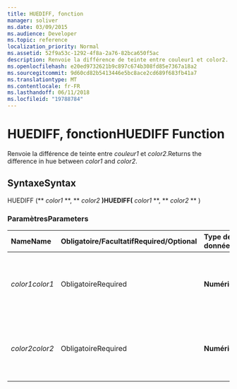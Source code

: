 ```yaml
---
title: HUEDIFF, fonction
manager: soliver
ms.date: 03/09/2015
ms.audience: Developer
ms.topic: reference
localization_priority: Normal
ms.assetid: 52f9a53c-1292-4f8a-2a76-82bca650f5ac
description: Renvoie la différence de teinte entre couleur1 et color2.
ms.openlocfilehash: e20ed9732621b9c897c674b308fd85e7367a18a2
ms.sourcegitcommit: 9d60cd82b5413446e5bc8ace2cd689f683fb41a7
ms.translationtype: MT
ms.contentlocale: fr-FR
ms.lasthandoff: 06/11/2018
ms.locfileid: "19788784"
---
```

# <a name="huediff-function"></a><span data-ttu-id="c9f74-103">HUEDIFF, fonction</span><span class="sxs-lookup"><span data-stu-id="c9f74-103">HUEDIFF Function</span></span>

<span data-ttu-id="c9f74-104">Renvoie la différence de teinte entre _couleur1_ et _color2_.</span><span class="sxs-lookup"><span data-stu-id="c9f74-104">Returns the difference in hue between  _color1_ and  _color2_.</span></span>
  
## <a name="syntax"></a><span data-ttu-id="c9f74-105">Syntaxe</span><span class="sxs-lookup"><span data-stu-id="c9f74-105">Syntax</span></span>

<span data-ttu-id="c9f74-106">HUEDIFF (** *color1* **, ** *color2* **)</span><span class="sxs-lookup"><span data-stu-id="c9f74-106">HUEDIFF(** *color1* **, ** *color2* ** )</span></span> 
  
### <a name="parameters"></a><span data-ttu-id="c9f74-107">Paramètres</span><span class="sxs-lookup"><span data-stu-id="c9f74-107">Parameters</span></span>

|<span data-ttu-id="c9f74-108">**Name**</span><span class="sxs-lookup"><span data-stu-id="c9f74-108">**Name**</span></span>|<span data-ttu-id="c9f74-109">**Obligatoire/Facultatif**</span><span class="sxs-lookup"><span data-stu-id="c9f74-109">**Required/Optional**</span></span>|<span data-ttu-id="c9f74-110">**Type de données**</span><span class="sxs-lookup"><span data-stu-id="c9f74-110">**Data Type**</span></span>|<span data-ttu-id="c9f74-111">**Description**</span><span class="sxs-lookup"><span data-stu-id="c9f74-111">**Description**</span></span>|
|:-----|:-----|:-----|:-----|
| <span data-ttu-id="c9f74-112">_color1_</span><span class="sxs-lookup"><span data-stu-id="c9f74-112">_color1_</span></span> <br/> |<span data-ttu-id="c9f74-113">Obligatoire</span><span class="sxs-lookup"><span data-stu-id="c9f74-113">Required</span></span>  <br/> |<span data-ttu-id="c9f74-114">**Numérique**</span><span class="sxs-lookup"><span data-stu-id="c9f74-114">**Numeric**</span></span> <br/> |<span data-ttu-id="c9f74-115">Index de couleurs Microsoft Visio ou valeur RVB de la première couleur.</span><span class="sxs-lookup"><span data-stu-id="c9f74-115">The Microsoft Visio color index or RGB value of the first color.</span></span>  <br/> |
| <span data-ttu-id="c9f74-116">_color2_</span><span class="sxs-lookup"><span data-stu-id="c9f74-116">_color2_</span></span> <br/> |<span data-ttu-id="c9f74-117">Obligatoire</span><span class="sxs-lookup"><span data-stu-id="c9f74-117">Required</span></span>  <br/> |<span data-ttu-id="c9f74-118">**Numérique**</span><span class="sxs-lookup"><span data-stu-id="c9f74-118">**Numeric**</span></span> <br/> |<span data-ttu-id="c9f74-119">Index de couleurs Microsoft Visio ou valeur RVB de la deuxième couleur.</span><span class="sxs-lookup"><span data-stu-id="c9f74-119">The Microsoft Visio color index or RGB value of the second color.</span></span>  <br/> |
   

